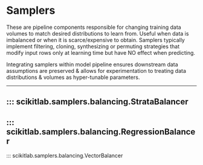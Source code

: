 # Samplers

These are pipeline components responsible for changing training data volumes
to match desired distributions to learn from. Useful when data is imbalanced
or when it is scarce/expensive to obtain. Samplers typically implement filtering,
cloning, synthesizing or permuting strategies that modify input rows only at
learning time but have NO effect when predicting.

Integrating samplers within model pipeline ensures downstream data assumptions are
preserved & allows for experimentation to treating data distributions & volumes
as hyper-tunable parameters.

---
::: scikitlab.samplers.balancing.StrataBalancer
---
::: scikitlab.samplers.balancing.RegressionBalancer
---
::: scikitlab.samplers.balancing.VectorBalancer
